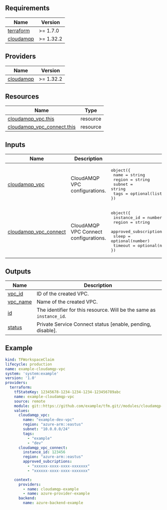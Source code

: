 ## Requirements

 Name | Version |
|------|---------|
| <a name="requirement_terraform"></a> [terraform](#requirement\_terraform) | >= 1.7.0 |
| <a name="requirement_cloudamqp"></a> [cloudamqp](#requirement\_cloudamqp) | >= 1.32.2 |

## Providers

| Name | Version |
|------|---------|
| <a name="provider_cloudamqp"></a> [cloudamqp](#provider\_cloudamqp) | >= 1.32.2 |

## Resources

| Name | Type |
|------|------|
| <a name="resource_cloudamqp_vpc"></a> [cloudamqp_vpc.this](https://registry.terraform.io/providers/cloudamqp/cloudamqp/latest/docs/resources/vpc) | resource |
| <a name="resource_cloudamqp_vpc_connect"></a> [cloudamqp_vpc_connect.this](https://registry.terraform.io/providers/cloudamqp/cloudamqp/latest/docs/resources/vpc_connect) | resource |


## Inputs

| Name | Description | Type | Default | Required |
|------|-------------|------|---------|:--------:|
| <a name="input_cloudamqp_vpc"></a> [cloudamqp_vpc](#input\_cloudamqp\_vpc) | CloudAMQP VPC configurations. | <pre>object({<br>  name   = string<br>  region = string<br>  subnet = string<br>  tags   = optional(list(string))<br>})</pre> | n/a | yes |
| <a name="input_cloudamqp_vpc_connect"></a> [cloudamqp_vpc_connect](#input\_cloudamqp\_vpc\_connect) | CloudAMQP VPC Connect configurations. | <pre>object({<br>  instance_id            = number<br>  region                 = string<br>  approved_subscriptions = optional(list(string))<br>  sleep                  = optional(number)<br>  timeout                = optional(number)<br>})</pre> | n/a | yes |

## Outputs

| Name | Description |
|------|-------------|
| <a name="output_vpc_id"></a> [vpc_id](#output\_vpc\_id) | ID of the created VPC. |
| <a name="output_vpc_name"></a> [vpc_name](#output\_vpc\_name) | Name of the created VPC. |
| <a name="output_id"></a> [id](#output\_id) | The identifier for this resource. Will be the same as `instance_id`. |
| <a name="output_status"></a> [status](#output\_status) | Private Service Connect status [enable, pending, disable]. |

## Example

```yaml
kind: TFWorkspaceClaim
lifecycle: production
name: example-cloudamqp-vpc
system: 'system:example'
version: '1.0'
providers:
  terraform:
    tfStateKey: 12345678-1234-1234-1234-123456789abc
    name: example-cloudamqp-vpc
    source: remote
    module: git::https://github.com/example/tfm.git//modules/cloudamqp-vpc?ref=example-branch
    values:
      cloudamqp_vpc:
        name: "example-dev-vpc"
        region: "azure-arm::eastus"
        subnet: "10.0.0.0/24"
        tags:
          - "example"
          - "dev"
      cloudamqp_vpc_connect:
        instance_id: 123456
        region: "azure-arm::eastus"
        approved_subcriptions:
          - "xxxxxx-xxxx-xxxx-xxxxxxx"
          - "xxxxxx-xxxx-xxxx-xxxxxxx"

    context:
      providers:
        - name: cloudamqp-example
        - name: azure-provider-example
      backend:
        name: azure-backend-example
```

